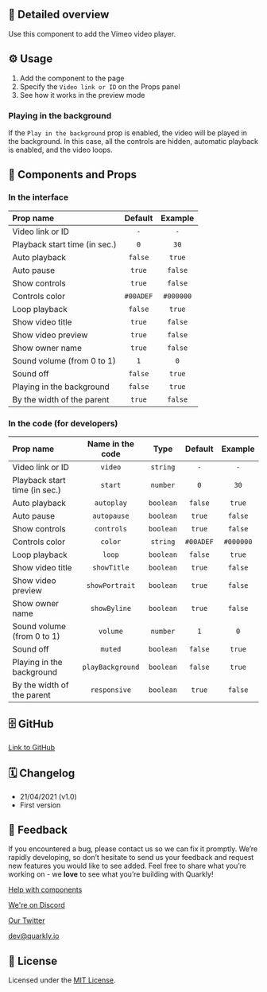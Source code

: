 ## 📖 Detailed overview

Use this component to add the Vimeo video player.

## ⚙️ Usage

1.  Add the component to the page
2.  Specify the `Video link or ID` on the Props panel
3.  See how it works in the preview mode

### Playing in the background

If the `Play in the background` prop is enabled, the video will be played in the background. In this case, all the controls are hidden, automatic playback is enabled, and the video loops.

## 🧩 Components and Props

### In the interface

| Prop name                     |  Default  |  Example  |
| :---------------------------- | :-------: | :-------: |
| Video link or ID              |    `-`    |    `-`    |
| Playback start time (in sec.) |    `0`    |   `30`    |
| Auto playback                 |  `false`  |  `true`   |
| Auto pause                    |  `true`   |  `false`  |
| Show controls                 |  `true`   |  `false`  |
| Controls color                | `#00ADEF` | `#000000` |
| Loop playback                 |  `false`  |  `true`   |
| Show video title              |  `true`   |  `false`  |
| Show video preview            |  `true`   |  `false`  |
| Show owner name               |  `true`   |  `false`  |
| Sound volume (from 0 to 1)    |    `1`    |    `0`    |
| Sound off                     |  `false`  |  `true`   |
| Playing in the background     |  `false`  |  `true`   |
| By the width of the parent    |  `true`   |  `false`  |

### In the code (for developers)

| Prop name                     | Name in the code |   Type    |  Default  |  Example  |
| :---------------------------- | :--------------: | :-------: | :-------: | :-------: |
| Video link or ID              |     `video`      | `string`  |    `-`    |    `-`    |
| Playback start time (in sec.) |     `start`      | `number`  |    `0`    |   `30`    |
| Auto playback                 |    `autoplay`    | `boolean` |  `false`  |  `true`   |
| Auto pause                    |   `autopause`    | `boolean` |  `true`   |  `false`  |
| Show controls                 |    `controls`    | `boolean` |  `true`   |  `false`  |
| Controls color                |     `color`      | `string`  | `#00ADEF` | `#000000` |
| Loop playback                 |      `loop`      | `boolean` |  `false`  |  `true`   |
| Show video title              |   `showTitle`    | `boolean` |  `true`   |  `false`  |
| Show video preview            |  `showPortrait`  | `boolean` |  `true`   |  `false`  |
| Show owner name               |   `showByline`   | `boolean` |  `true`   |  `false`  |
| Sound volume (from 0 to 1)    |     `volume`     | `number`  |    `1`    |    `0`    |
| Sound off                     |     `muted`      | `boolean` |  `false`  |  `true`   |
| Playing in the background     | `playBackground` | `boolean` |  `false`  |  `true`   |
| By the width of the parent    |   `responsive`   | `boolean` |  `true`   |  `false`  |

## 🗄 GitHub

[Link to GitHub](https://github.com/quarkly/community-kit/blob/master/src/Vimeo.js)

## 🗓 Changelog

-   21/04/2021 (v1.0)
-   First version

## 📮 Feedback

If you encountered a bug, please contact us so we can fix it promptly. We’re rapidly developing, so don’t hesitate to send us your feedback and request new features you would like to see added. Feel free to share what you’re working on - we **love** to see what you’re building with Quarkly!

[Help with components](https://community.quarkly.io/c/requests/11)

[We're on Discord](https://discord.gg/SuF9vCMJGW)

[Our Twitter](https://twitter.com/quarklyapp)

[dev@quarkly.io](mailto:dev@quarkly.io)

## 📝 License

Licensed under the [MIT License](./LICENSE).

